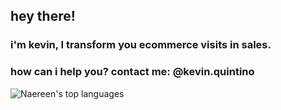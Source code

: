 ## hey there!
### i'm kevin, I transform you ecommerce visits in sales.

### how can i help you? contact me: @kevin.quintino

![Naereen's top languages](https://github-readme-stats.vercel.app/api/top-langs/?username=euKevinQuintino&theme=dracula)
